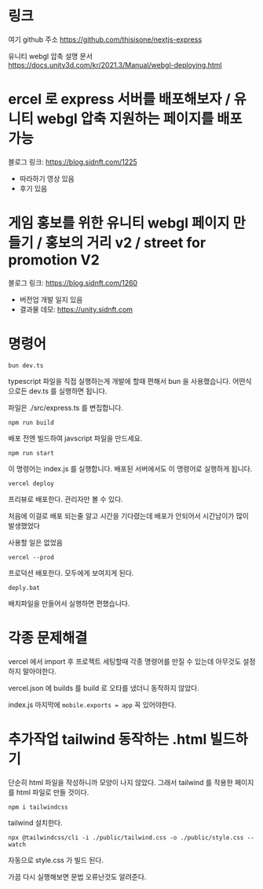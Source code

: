 # 링크

여기 github 주소
https://github.com/thisisone/nextjs-express

유니티 webgl 압축 설명 문서
https://docs.unity3d.com/kr/2021.3/Manual/webgl-deploying.html

# ercel 로 express 서버를 배포해보자 / 유니티 webgl 압축 지원하는 페이지를 배포 가능

블로그 링크:
https://blog.sidnft.com/1225

- 따라하기 영상 있음
- 후기 있음

# 게임 홍보를 위한 유니티 webgl 페이지 만들기 / 홍보의 거리 v2 / street for promotion V2

블로그 링크:
https://blog.sidnft.com/1260

- 버전업 개발 일지 있음
- 결과물 데모: https://unity.sidnft.com

# 명령어

```
bun dev.ts
```

typescript 파일을 직접 실행하는게 개발에 할때 편해서 bun 을 사용했습니다. 어떤식으로든 dev.ts 를 실행하면 됩니다.

파일은 ./src/express.ts 를 변집합니다.

```
npm run build
```

배포 전엔 빌드하여 javscript 파일을 만드세요.

```
npm run start
```

이 명령어는 index.js 를 실행합니다.
배포된 서버에서도 이 명령어로 실행하게 됩니다.

```
vercel deploy
```

프리뷰로 배포한다.
관리자만 볼 수 있다.

처음에 이걸로 배포 되는줄 알고 시간을 기다렸는데
배포가 안되어서 시간남이가 많이 발생했었다

사용할 일은 없었음

```
vercel --prod
```

프로덕션 배포한다.
모두에게 보여지게 된다.

```
deply.bat
```

배치파일을 만들어서 실행하면 편했습니다.

# 각종 문제해결

vercel 에서 import 후 프로젝트 세팅할때
각종 명령어를 만질 수 있는데 아무것도 설정하지 말아야한다.

vercel.json 에 builds 를 build 로 오타를 냈더니 동작하지 않았다.

index.js 마지막에 `mobile.exports = app`
꼭 있어야한다.

# 추가작업 tailwind 동작하는 .html 빌드하기

단순히 html 파일을 작성하니까 모양이 나지 않았다.
그래서 tailwind 를 작용한 페이지를 html 파일로 만들 것이다.

```
npm i tailwindcss
```

tailwind 설치한다.

```
npx @tailwindcss/cli -i ./public/tailwind.css -o ./public/style.css --watch
```

자동으로 style.css 가 빌드 된다.

가끔 다시 실행해보면 문법 오류난것도 알려준다.
